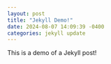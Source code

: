 ```yaml
---
layout: post
title: "Jekyll Demo!"
date: 2024-08-07 14:09:39 -0400
categories: jekyll update
---
```


This is a demo of a Jekyll post!
